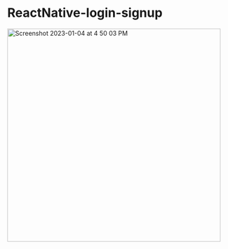 # ReactNative-login-signup

<img width="486" alt="Screenshot 2023-01-04 at 4 50 03 PM" src="https://user-images.githubusercontent.com/69563845/210544823-0d356f60-91bf-4421-ba07-823002bb356f.png">
